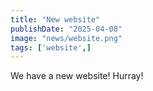 ```yaml
---
title: "New website"
publishDate: "2025-04-08"
image: "news/website.png"
tags: ['website',]
---
```


We have a new website! Hurray!